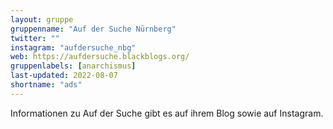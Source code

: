 ```yaml
---
layout: gruppe
gruppenname: "Auf der Suche Nürnberg"
twitter: ""
instagram: "aufdersuche_nbg"
web: https://aufdersuche.blackblogs.org/
gruppenlabels: [anarchismus]
last-updated: 2022-08-07
shortname: "ads"
---
```


Informationen zu Auf der Suche gibt es auf ihrem Blog sowie auf Instagram.

